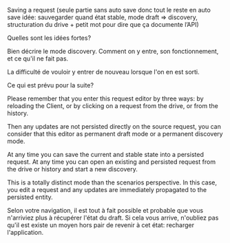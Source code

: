 Saving a request (seule partie sans auto save donc tout le reste en auto save idée: sauvegarder quand état stable, mode draft => discovery, structuration du drive + petit mot pour dire que ça documente l’API)

Quelles sont les idées fortes?

Bien décrire le mode discovery. Comment on y entre, son fonctionnement, et ce qu'il ne fait pas.

La difficulté de vouloir y entrer de nouveau lorsque l'on en est sorti.

Ce qui est prévu pour la suite?



Please remember that you enter this request editor by three ways: by reloading the Client, or by clicking on a request from the drive, or from the history.



Then any updates are not persisted directly on the source request, you can consider that this editor as permanent draft mode or a permanent discovery mode.



At any time you can save the current and stable state into a persisted request.
At any time you can open an existing and persisted request from the drive or history and start a new discovery.

This is a totally distinct mode than the scenarios perspective. In this case, you edit a request and any updates are immediately propagated to the persisted entity.



Selon votre navigation, il est tout à fait possible et probable que vous n'arriviez plus à récupérer l'état du draft. Si cela vous arrive, n'oubliez pas qu'il est existe un moyen hors pair de revenir à cet état: recharger l'application.


